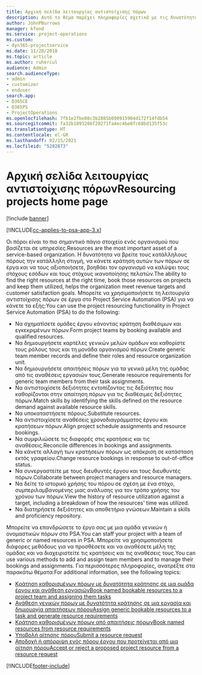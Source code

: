 ```yaml
---
title: Αρχική σελίδα λειτουργίας αντιστοίχισης πόρων
description: Αυτό το θέμα παρέχει πληροφορίες σχετικά με τις δυνατότητες διαχείρισης πόρων στο Project Service Automation (PSA) για Dynamics 365.
author: JohnPBurrows
manager: kfend
ms.service: project-operations
ms.custom:
- dyn365-projectservice
ms.date: 11/28/2018
ms.topic: article
ms.author: ruhercul
audience: Admin
search.audienceType:
- admin
- customizer
- enduser
search.app:
- D365CE
- D365PS
- ProjectOperations
ms.openlocfilehash: 7fb1e2fbe08c3b2885b690915904d172f14fdb54
ms.sourcegitcommit: fa32b1893286f20271fa4ec4be8fc68bd135f53c
ms.translationtype: HT
ms.contentlocale: el-GR
ms.lasthandoff: 02/15/2021
ms.locfileid: "5282873"
---
```

# <a name="resourcing-projects-home-page"></a><span data-ttu-id="68e18-103">Αρχική σελίδα λειτουργίας αντιστοίχισης πόρων</span><span class="sxs-lookup"><span data-stu-id="68e18-103">Resourcing projects home page</span></span>

[!include [banner](../includes/psa-now-project-operations.md)]

[!INCLUDE[cc-applies-to-psa-app-3.x](../includes/cc-applies-to-psa-app-3x.md)]

<span data-ttu-id="68e18-104">Οι πόροι είναι το πιο σημαντικό πάγιο στοιχείο ενός οργανισμού που βασίζεται σε υπηρεσίες.</span><span class="sxs-lookup"><span data-stu-id="68e18-104">Resources are the most important asset of a service-based organization.</span></span> <span data-ttu-id="68e18-105">Η δυνατότητα να βρείτε τους κατάλληλους πόρους την κατάλληλη στιγμή, να κάνετε κράτηση αυτών των πόρων σε έργα και να τους αξιοποιήσετε, βοηθάει τον οργανισμό να καλύψει τους στόχους εσόδων και τους στόχους ικανοποίησης πελατών.</span><span class="sxs-lookup"><span data-stu-id="68e18-105">The ability to find the right resources at the right time, book those resources on projects and keep them utilized, helps the organization meet revenue targets and customer satisfaction goals.</span></span> <span data-ttu-id="68e18-106">Μπορείτε να χρησιμοποιήσετε τη λειτουργία αντιστοίχισης πόρων σε έργα στο Project Service Automation (PSA) για να κάνετε τα εξής:</span><span class="sxs-lookup"><span data-stu-id="68e18-106">You can use the project resourcing functionality in Project Service Automation (PSA) to do the following:</span></span>

- <span data-ttu-id="68e18-107">Να σχηματίσετε ομάδες έργου κάνοντας κράτηση διαθέσιμων και εγκεκριμένων πόρων.</span><span class="sxs-lookup"><span data-stu-id="68e18-107">Form project teams by booking available and qualified resources.</span></span>
- <span data-ttu-id="68e18-108">Να δημιουργήσετε καρτέλες γενικών μελών ομάδων και καθορίστε τους ρόλους τους και τη μονάδα οργανισμού πόρων.</span><span class="sxs-lookup"><span data-stu-id="68e18-108">Create generic team member records and define their roles and resource organization unit.</span></span>
- <span data-ttu-id="68e18-109">Να δημιουργήσετε απαιτήσεις πόρων για τα γενικά μέλη της ομάδας από τις αναθέσεις εργασιών τους.</span><span class="sxs-lookup"><span data-stu-id="68e18-109">Generate resource requirements for generic team members from their task assignments.</span></span>
- <span data-ttu-id="68e18-110">Να αντιστοιχίσετε δεξιότητες εντοπίζοντας τις δεξιότητες που καθορίζονται στην απαίτηση πόρων για τις διαθέσιμες δεξιότητες πόρων.</span><span class="sxs-lookup"><span data-stu-id="68e18-110">Match skills by identifying the skills defined on the resource demand against available resource skills.</span></span>
- <span data-ttu-id="68e18-111">Να υποκαταστήσετε πόρους.</span><span class="sxs-lookup"><span data-stu-id="68e18-111">Substitute resources.</span></span>
- <span data-ttu-id="68e18-112">Να αντιστοιχίσετε αναθέσεις χρονοδιαγράμματος έργου και κρατήσεων πόρων.</span><span class="sxs-lookup"><span data-stu-id="68e18-112">Align project schedule assignments and resource bookings.</span></span>
- <span data-ttu-id="68e18-113">Να συμφιλιώσετε τις διαφορές στις κρατήσεις και τις αναθέσεις.</span><span class="sxs-lookup"><span data-stu-id="68e18-113">Reconcile differences in bookings and assignments.</span></span>
- <span data-ttu-id="68e18-114">Να κάνετε αλλαγή των κρατήσεων πόρων ως απόκριση σε κατάσταση εκτός γραφείου.</span><span class="sxs-lookup"><span data-stu-id="68e18-114">Change resource bookings in response to out-of-office status.</span></span>
- <span data-ttu-id="68e18-115">Να συνεργαστείτε με τους διευθυντές έργου και τους διευθυντές πόρων.</span><span class="sxs-lookup"><span data-stu-id="68e18-115">Collaborate between project managers and resource managers.</span></span>
- <span data-ttu-id="68e18-116">Να δείτε το ιστορικό χρήσης του πόρου σε σχέση με ένα στόχο, συμπεριλαμβανομένης μιας ανάλυσης για τον τρόπο χρήσης του χρόνου των πόρων.</span><span class="sxs-lookup"><span data-stu-id="68e18-116">View the history of resource utilization against a target, including a breakdown of how the resources' time was utilized.</span></span>
- <span data-ttu-id="68e18-117">Να διατηρήσετε δεξιότητες και αποθετήριο γνώσεων.</span><span class="sxs-lookup"><span data-stu-id="68e18-117">Maintain a skills and proficiency repository.</span></span>


<span data-ttu-id="68e18-118">Μπορείτε να επανδρώσετε το έργο σας με μια ομάδα γενικών ή ονομαστικών πόρων στο PSA.</span><span class="sxs-lookup"><span data-stu-id="68e18-118">You can staff your project with a team of generic or named resources in PSA.</span></span> <span data-ttu-id="68e18-119">Μπορείτε να χρησιμοποιήσετε διάφορες μεθόδους για να προσθέσετε και να αναθέσετε μέλη της ομάδας και να διαχειριστείτε τις κρατήσεις και τις αναθέσεις τους.</span><span class="sxs-lookup"><span data-stu-id="68e18-119">You can use various methods to add and assign team members and to manage their bookings and assignments.</span></span> <span data-ttu-id="68e18-120">Για περισσότερες πληροφορίες, ανατρέξτε στα παρακάτω θέματα:</span><span class="sxs-lookup"><span data-stu-id="68e18-120">For additional information, see the following topics:</span></span>

- [<span data-ttu-id="68e18-121">Κράτηση καθορισμένων πόρων με δυνατότητα κράτησης σε μια ομάδα έργου και ανάθεση εργασιών</span><span class="sxs-lookup"><span data-stu-id="68e18-121">Book named bookable resources to a project team and assigning them tasks</span></span>](assign-named-bookable-resource.md)
- [<span data-ttu-id="68e18-122">Ανάθεση γενικών πόρων με δυνατότητα κράτησης σε μια εργασία και δημιουργία απαιτήσεων πόρου</span><span class="sxs-lookup"><span data-stu-id="68e18-122">Assign generic bookable resources to a task and generate resource requirements</span></span>](assign-generic-bookable-resource.md)
- [<span data-ttu-id="68e18-123">Κράτηση καθορισμένων πόρων από απαιτήσεις πόρων</span><span class="sxs-lookup"><span data-stu-id="68e18-123">Book named resources from resource requirements</span></span>](book-named-resource.md)
- [<span data-ttu-id="68e18-124">Υποβολή αίτησης πόρου</span><span class="sxs-lookup"><span data-stu-id="68e18-124">Submit a resource request</span></span>](submit-resource-request.md)
- [<span data-ttu-id="68e18-125">Αποδοχή ή απόρριψη ενός πόρου έργου που προτείνεται από μια αίτηση πόρου</span><span class="sxs-lookup"><span data-stu-id="68e18-125">Accept or reject a proposed project resource from a resource request</span></span>](accept-reject-proposed-resource.md)


[!INCLUDE[footer-include](../includes/footer-banner.md)]